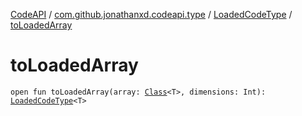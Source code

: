 [CodeAPI](../../index.md) / [com.github.jonathanxd.codeapi.type](../index.md) / [LoadedCodeType](index.md) / [toLoadedArray](.)

# toLoadedArray

`open fun toLoadedArray(array: `[`Class`](http://docs.oracle.com/javase/6/docs/api/java/lang/Class.html)`<T>, dimensions: Int): `[`LoadedCodeType`](index.md)`<T>`